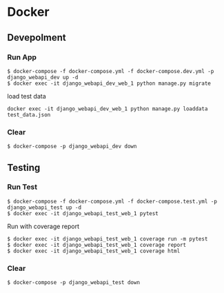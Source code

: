 # Docker

## Devepolment

### Run App

```
$ docker-compose -f docker-compose.yml -f docker-compose.dev.yml -p django_webapi_dev up -d
$ docker exec -it django_webapi_dev_web_1 python manage.py migrate
```

load test data

```
docker exec -it django_webapi_dev_web_1 python manage.py loaddata test_data.json
```

### Clear

```
$ docker-compose -p django_webapi_dev down
```

## Testing

### Run Test

```
$ docker-compose -f docker-compose.yml -f docker-compose.test.yml -p django_webapi_test up -d
$ docker exec -it django_webapi_test_web_1 pytest
```

Run with coverage report

```
$ docker exec -it django_webapi_test_web_1 coverage run -m pytest
$ docker exec -it django_webapi_test_web_1 coverage report
$ docker exec -it django_webapi_test_web_1 coverage html
```

### Clear

```
$ docker-compose -p django_webapi_test down
```
